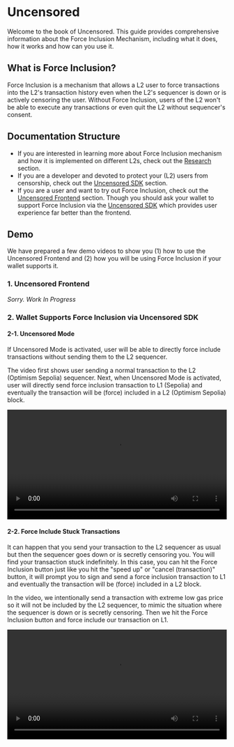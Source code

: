 # Uncensored

Welcome to the book of Uncensored. This guide provides comprehensive information about the Force Inclusion Mechanism, including what it does, how it works and how can you use it.

## What is Force Inclusion?

Force Inclusion is a mechanism that allows a L2 user to force transactions into the L2's transaction history even when the L2's sequencer is down or is actively censoring the user. Without Force Inclusion, users of the L2 won't be able to execute any transactions or even quit the L2 without sequencer's consent.

## Documentation Structure

- If you are interested in learning more about Force Inclusion mechanism and how it is implemented on different L2s, check out the [Research](research/overview.md) section.
- If you are a developer and devoted to protect your (L2) users from censorship, check out the [Uncensored SDK](sdk/overview.md) section.
- If you are a user and want to try out Force Inclusion, check out the [Uncensored Frontend](frontend/overview.md) section. Though you should ask your wallet to support Force Inclusion via the [Uncensored SDK](sdk/overview.md) which provides user experience far better than the frontend.

## Demo

We have prepared a few demo videos to show you (1) how to use the Uncensored Frontend and (2) how you will be using Force Inclusion if your wallet supports it.

### 1. Uncensored Frontend

_Sorry. Work In Progress_

### 2. Wallet Supports Force Inclusion via Uncensored SDK

#### 2-1. Uncensored Mode

If Uncensored Mode is activated, user will be able to directly force include transactions without sending them to the L2 sequencer.

The video first shows user sending a normal transaction to the L2 (Optimism Sepolia) sequencer. Next, when Uncensored Mode is activated, user will directly send force inclusion transaction to L1 (Sepolia) and eventually the transaction will be (force) included in a L2 (Optimism Sepolia) block.

<video width="100%" controls>
    <source src="./assets/videos/Uncensored-Mode.mp4" type="video/mp4">
    Your browser does not support the video tag.
</video>

#### 2-2. Force Include Stuck Transactions

It can happen that you send your transaction to the L2 sequencer as usual but then the sequencer goes down or is secretly censoring you. You will find your transaction stuck indefinitely. In this case, you can hit the Force Inclusion button just like you hit the "speed up" or "cancel (transaction)" button, it will prompt you to sign and send a force inclusion transaction to L1 and eventually the transaction will be (force) included in a L2 block.

In the video, we intentionally send a transaction with extreme low gas price so it will not be included by the L2 sequencer, to mimic the situation where the sequencer is down or is secretly censoring. Then we hit the Force Inclusion button and force include our transaction on L1.

<video width="100%" controls>
    <source src="./assets/videos/Force-Include-Stuck-Transactions.mp4" type="video/mp4">
    Your browser does not support the video tag.
</video>
